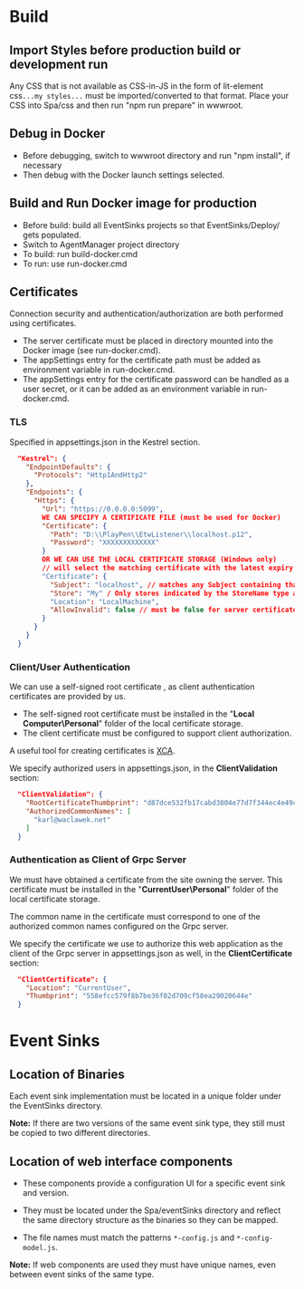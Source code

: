 # Build

## Import Styles before production build or development run

Any CSS that is not available as CSS-in-JS in the form of lit-element css`...my styles...` must
be imported/converted to that format. Place your CSS into Spa/css and then run "npm run prepare" in wwwroot.

## Debug in Docker

- Before debugging, switch to wwwroot directory and run "npm install", if necessary
- Then debug with the Docker launch settings selected.
    
## Build  and Run Docker image for production

- Before build: build all EventSinks projects so that EventSinks/Deploy/ gets populated.
- Switch to AgentManager project directory
- To build: run build-docker.cmd
- To run: use run-docker.cmd

## Certificates

Connection security and authentication/authorization are both performed using certificates.
- The server certificate must be placed in directory mounted into the Docker image (see run-docker.cmd).
- The appSettings entry for the certificate path must be added as environment variable in run-docker.cmd.
- The appSettings entry for the certificate password can be handled as a user secret, or it can be added as an 
environment variable in run-docker.cmd.


### TLS

Specified in appsettings.json in the Kestrel section.

```json
  "Kestrel": {
    "EndpointDefaults": {
      "Protocols": "Http1AndHttp2"
    },
    "Endpoints": {
      "Https": {
        "Url": "https://0.0.0.0:5099",
        WE CAN SPECIFY A CERTIFICATE FILE (must be used for Docker)
        "Certificate": {
          "Path": "D:\\PlayPen\\EtwListener\\localhost.p12",
          "Password": "XXXXXXXXXXXXX"
        }
        OR WE CAN USE THE LOCAL CERTIFICATE STORAGE (Windows only)
        // will select the matching certificate with the latest expiry date
        "Certificate": {
          "Subject": "localhost", // matches any Subject containing that string
          "Store": "My" / Only stores indicated by the StoreName type are accepted
          "Location": "LocalMachine",
          "AllowInvalid": false // must be false for server certificates>
        }
      }
    }
  }
```

### Client/User Authentication

We can use a self-signed root certificate , as client authentication certificates are provided by us. 

- The self-signed root certificate must be installed in the "**Local Computer\Personal**" folder of the local certificate storage.
- The client certificate must be configured to support client authorization.

A useful tool for creating certificates is [XCA](https://www.hohnstaedt.de/xca/).

We specify authorized users in appsettings.json, in the **ClientValidation** section:

```json
  "ClientValidation": {
    "RootCertificateThumbprint": "d87dce532fb17cabd3804e77d7f344ec4e49c80f",
    "AuthorizedCommonNames": [
      "karl@waclawek.net"
    ]
  }
```

### Authentication as Client of Grpc Server

We must have obtained a certificate from the site owning the server. This certificate must be installed in the  "**CurrentUser\Personal**" folder of the local certificate storage.

The common name in the certificate must correspond to one of the authorized common names configured on the Grpc server.

We specify the certificate we use to authorize this web application as the client of the Grpc server in appsettings.json as well, in the **ClientCertificate** section:

```json
  "ClientCertificate": {
    "Location": "CurrentUser",
    "Thumbprint": "558efcc579f8b7be36f02d709cf58ea29020644e"
  }
```

# Event Sinks

## Location of Binaries

Each event sink implementation must be located in a unique folder under the EventSinks directory.

**Note:** If there are two versions of the same event sink type, they still must be copied to two different directories.

## Location of web interface components

- These components provide a configuration UI for a specific event sink and version.

- They must be located under the Spa/eventSinks directory and reflect the same directory structure as the binaries so they can be mapped.

- The file names must match the patterns `*-config.js` and `*-config-model.js`.

**Note:** If web components are used they must have unique names, even between event sinks of the same type.



